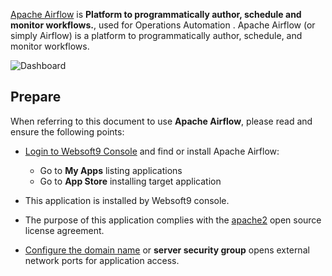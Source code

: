 [Apache Airflow](https://airflow.apache.org/) is **Platform to programmatically author, schedule and monitor workflows.**, used for Operations Automation . Apache Airflow (or simply Airflow) is a platform to programmatically author, schedule, and monitor workflows.


![Dashboard](https://libs.websoft9.com/Websoft9/DocsPicture/zh/airflow/airflow-gui-websoft9.png)


## Prepare

When referring to this document to use **Apache Airflow**, please read and ensure the following points:

- [Login to Websoft9 Console](./login-console) and find or install Apache Airflow:
  - Go to **My Apps** listing applications 
  - Go to **App Store** installing target application

- This application is installed by Websoft9 console.


- The purpose of this application complies with the [apache2](https://opensource.org/licenses/Apache-2.0) open source license agreement.


- [Configure the domain name](./domain-set) or **server security group** opens external network ports for application access.
